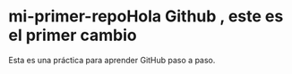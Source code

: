 # mi-primer-repoHola Github , este es el primer cambio
Esta es una práctica para aprender GitHub paso a paso.
